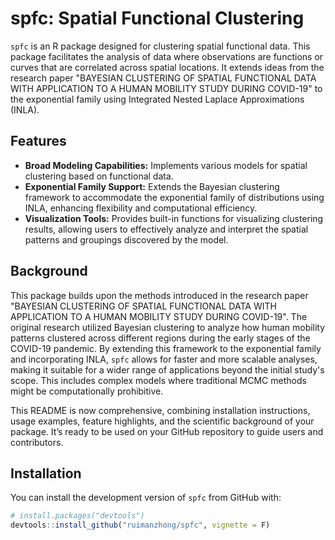 # spfc: Spatial Functional Clustering

`spfc` is an R package designed for clustering spatial functional data. This package facilitates the analysis of data where observations are functions or curves that are correlated across spatial locations. It extends ideas from the research paper "BAYESIAN CLUSTERING OF SPATIAL FUNCTIONAL DATA WITH APPLICATION TO A HUMAN MOBILITY STUDY DURING COVID-19" to the exponential family using Integrated Nested Laplace Approximations (INLA).


## Features

- **Broad Modeling Capabilities:** Implements various models for spatial clustering based on functional data.
- **Exponential Family Support:** Extends the Bayesian clustering framework to accommodate the exponential family of distributions using INLA, enhancing flexibility and computational efficiency.
- **Visualization Tools:** Provides built-in functions for visualizing clustering results, allowing users to effectively analyze and interpret the spatial patterns and groupings discovered by the model.

## Background

This package builds upon the methods introduced in the research paper "BAYESIAN CLUSTERING OF SPATIAL FUNCTIONAL DATA WITH APPLICATION TO A HUMAN MOBILITY STUDY DURING COVID-19". The original research utilized Bayesian clustering to analyze how human mobility patterns clustered across different regions during the early stages of the COVID-19 pandemic. By extending this framework to the exponential family and incorporating INLA, `spfc` allows for faster and more scalable analyses, making it suitable for a wider range of applications beyond the initial study's scope. This includes complex models where traditional MCMC methods might be computationally prohibitive.

This README is now comprehensive, combining installation instructions, usage examples, feature highlights, and the scientific background of your package. It’s ready to be used on your GitHub repository to guide users and contributors.

## Installation

You can install the development version of `spfc` from GitHub with:

```r
# install.packages("devtools")
devtools::install_github("ruimanzhong/spfc", vignette = F)

